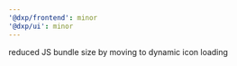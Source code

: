 ```yaml
---
'@dxp/frontend': minor
'@dxp/ui': minor
---
```


reduced JS bundle size by moving to dynamic icon loading
